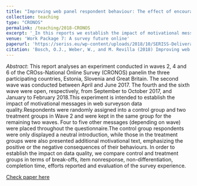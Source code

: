 ```yaml
---
title: "Improving web panel respondent behaviour: The effect of encouragement messages throughout the course of the survey"
collection: teaching
type: "CRONOS"
permalink: /teaching/2018-CRONOS
excerpt: '_In this reports we establish the impact of motivational messages in web surveys on data quality, using an experiment conducted  in waves 2, 4 and 6 of the CROss-National Online Survey (CRONOS) panel_ [Read more](https://orioljbosch.github.io/teaching/2018-CRONOS)'
venue: 'Work Package 7: A survey future online'
paperurl: 'https://seriss.eu/wp-content/uploads/2018/10/SERISS-Deliverable-7.12-Strategies-to-improve-panelist-responding-behaviour.pdf'
citation: 'Bosch, O.J., Weber, W., and M. Revilla (2018) Improving web panel respondent behaviour: The effect of encouragement messages throughout the course of the survey. Deliverable 7.12of the SERISS project funded under the European Union’s Horizon 2020 research and innovation programme GA No: 654221. Available at:'
---
```

_Abstract_: This report analyses an experiment conducted in waves 2, 4 and 6 of the CROss-National Online Survey (CRONOS) panelin the three participating countries, Estonia, Slovenia and Great Britain. The second wave was conducted between April and June 2017.  The fourth and the sixth wave were open, respectively, from September to October 2017, and January to February 2018.This experiment is intended to establish the impact of motivational messages in web surveyson data quality.Respondents were randomly assigned into a control group and two treatment groups in Wave 2 and were kept in the same group for the remaining two waves. Four to five other messages (depending on wave) were placed throughout the questionnaire.The control group respondents were only displayed a neutral introduction, while those in the treatment groups were also presented additional motivational text, emphasizing the positive or the negative consequences of their behaviours. In order to establish the impact on data quality, we compare control and treatment groups in terms of break-offs, item nonresponse, non-differentiation, completion time, efforts reported and evaluation of the survey experience. 

[Check paper here](https://seriss.eu/wp-content/uploads/2018/10/SERISS-Deliverable-7.12-Strategies-to-improve-panelist-responding-behaviour.pdf)
